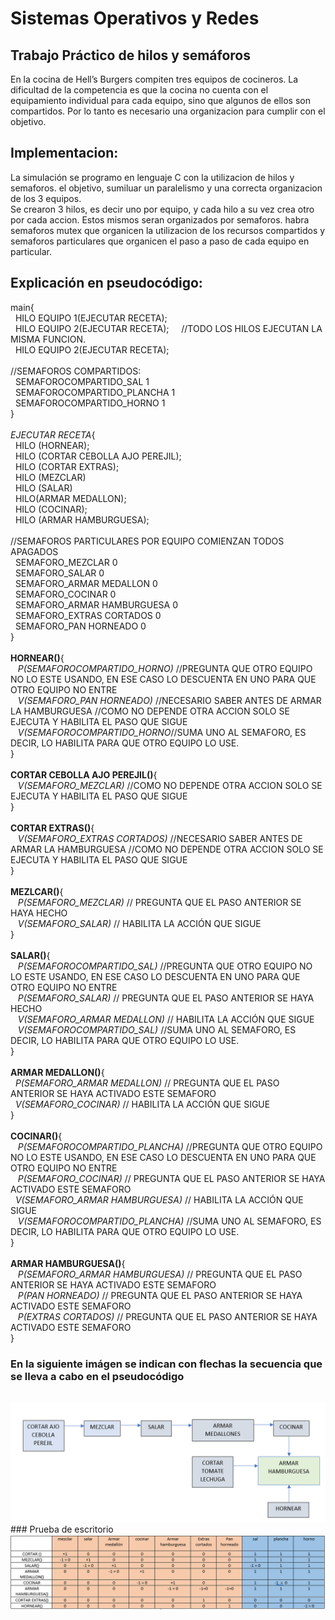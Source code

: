 # Sistemas Operativos y Redes

## Trabajo Práctico de hilos y semáforos

En la cocina de Hell’s Burgers compiten tres equipos de 
cocineros. 
La dificultad de la competencia es que la cocina no cuenta
con el equipamiento individual para cada equipo, sino que
algunos de ellos son compartidos. Por lo tanto es necesario una organizacion para
cumplir con el objetivo.

## Implementacion:
La simulación se programo en lenguaje C con la utilizacion de hilos y semaforos. el objetivo, sumiluar un paralelismo y
una correcta organizacion de los 3 equipos. 
<br>Se crearon 3 hilos, es decir uno por equipo, y cada hilo a su vez crea otro por cada accion. Estos mismos seran organizados por semaforos.
habra semaforos mutex que organicen la utilizacion de los recursos compartidos y semaforos particulares que organicen el paso a paso de cada
equipo en particular.

## Explicación en pseudocódigo:
main{
  <br>
  &nbsp; HILO EQUIPO 1(EJECUTAR RECETA);
  <br>
  &nbsp; HILO EQUIPO 2(EJECUTAR RECETA);     &nbsp; &nbsp;  //TODO LOS HILOS EJECUTAN LA MISMA FUNCION.
  <br>
  &nbsp; HILO EQUIPO 2(EJECUTAR RECETA);
  <br>
  <br>
  //SEMAFOROS COMPARTIDOS:
  <br>
 &nbsp;   SEMAFOROCOMPARTIDO_SAL 1
  <br>
 &nbsp;   SEMAFOROCOMPARTIDO_PLANCHA 1
  <br>
 &nbsp;  SEMAFOROCOMPARTIDO_HORNO 1
  <br> 
}
<br> 
<br> 
*EJECUTAR RECETA*{
    <br>
    &nbsp; HILO (HORNEAR);
    <br>
    &nbsp; HILO (CORTAR CEBOLLA AJO PEREJIL);
    <br>
    &nbsp; HILO (CORTAR EXTRAS);
    <br>
    &nbsp; HILO (MEZCLAR)
    <br>
    &nbsp; HILO (SALAR)
    <br>
    &nbsp; HILO(ARMAR MEDALLON);
    <br>
    &nbsp;  HILO (COCINAR);
    <br>
    &nbsp; HILO (ARMAR HAMBURGUESA);
    <br>
    <br>
    //SEMAFOROS PARTICULARES POR EQUIPO COMIENZAN TODOS APAGADOS
    <br>
   &nbsp; SEMAFORO_MEZCLAR 0
    <br>
   &nbsp; SEMAFORO_SALAR 0
    <br>
   &nbsp; SEMAFORO_ARMAR MEDALLON 0
    <br>
   &nbsp; SEMAFORO_COCINAR 0
    <br>
   &nbsp; SEMAFORO_ARMAR HAMBURGUESA 0
    <br>
   &nbsp; SEMAFORO_EXTRAS CORTADOS 0
    <br>
  &nbsp;  SEMAFORO_PAN HORNEADO 0
    <br>
}
<br>
<br>
**HORNEAR()**{
<br>
&nbsp;&nbsp; *P(SEMAFOROCOMPARTIDO_HORNO)* //PREGUNTA QUE OTRO EQUIPO NO LO ESTE USANDO, EN ESE CASO LO DESCUENTA EN UNO PARA QUE OTRO EQUIPO NO ENTRE
  <br>
&nbsp;&nbsp; *V(SEMAFORO_PAN HORNEADO)*  //NECESARIO SABER ANTES DE ARMAR LA HAMBURGUESA //COMO NO DEPENDE OTRA ACCION SOLO SE EJECUTA Y HABILITA EL PASO QUE SIGUE
  <br>
&nbsp;&nbsp; *V(SEMAFOROCOMPARTIDO_HORNO*//SUMA UNO AL SEMAFORO, ES DECIR, LO HABILITA PARA QUE OTRO EQUIPO LO USE.
<br>
}
<br>
<br>
**CORTAR CEBOLLA AJO PEREJIL()**{
<br>
&nbsp;&nbsp; *V(SEMAFORO_MEZCLAR)*    //COMO NO DEPENDE OTRA ACCION SOLO SE EJECUTA Y HABILITA EL PASO QUE SIGUE
<br>
}
<br>
<br>
**CORTAR EXTRAS()**{
<br>
&nbsp;&nbsp; *V(SEMAFORO_EXTRAS CORTADOS)* //NECESARIO SABER ANTES DE ARMAR LA HAMBURGUESA //COMO NO DEPENDE OTRA ACCION SOLO SE EJECUTA Y HABILITA EL PASO QUE SIGUE
<br>
}
<br>
<br>
**MEZLCAR()**{
<br>
&nbsp; &nbsp;*P(SEMAFORO_MEZCLAR)* // PREGUNTA QUE EL PASO ANTERIOR SE HAYA HECHO
<br>
&nbsp; &nbsp;*V(SEMAFORO_SALAR)* // HABILITA LA ACCIÓN QUE SIGUE
<br>
}
<br>
<br>
**SALAR()**{
<br>
&nbsp;&nbsp; *P(SEMAFOROCOMPARTIDO_SAL)* //PREGUNTA QUE OTRO EQUIPO NO LO ESTE USANDO, EN ESE CASO LO DESCUENTA EN UNO PARA QUE OTRO EQUIPO NO ENTRE
<br>
&nbsp;&nbsp; *P(SEMAFORO_SALAR)* // PREGUNTA QUE EL PASO ANTERIOR SE HAYA HECHO
<br>
&nbsp;&nbsp; *V(SEMAFORO_ARMAR MEDALLON)* // HABILITA LA ACCIÓN QUE SIGUE
<br>
&nbsp;&nbsp; *V(SEMAFOROCOMPARTIDO_SAL)* //SUMA UNO AL SEMAFORO, ES DECIR, LO HABILITA PARA QUE OTRO EQUIPO LO USE.
<br>
}
<br>
<br>
**ARMAR MEDALLON()**{
<br>
&nbsp;&nbsp;*P(SEMAFORO_ARMAR MEDALLON)* // PREGUNTA QUE EL PASO ANTERIOR SE HAYA ACTIVADO ESTE SEMAFORO
<br>
&nbsp;&nbsp;*V(SEMAFORO_COCINAR)* // HABILITA LA ACCIÓN QUE SIGUE
<br>
}
<br>
<br>
**COCINAR()**{
<br>
&nbsp;&nbsp; *P(SEMAFOROCOMPARTIDO_PLANCHA)* //PREGUNTA QUE OTRO EQUIPO NO LO ESTE USANDO, EN ESE CASO LO DESCUENTA EN UNO PARA QUE OTRO EQUIPO NO ENTRE
<br>
&nbsp;&nbsp; *P(SEMAFORO_COCINAR)* // PREGUNTA QUE EL PASO ANTERIOR SE HAYA ACTIVADO ESTE SEMAFORO
<br>
&nbsp;&nbsp;*V(SEMAFORO_ARMAR HAMBURGUESA)* // HABILITA LA ACCIÓN QUE SIGUE
<br>
&nbsp;&nbsp; *V(SEMAFOROCOMPARTIDO_PLANCHA)* //SUMA UNO AL SEMAFORO, ES DECIR, LO HABILITA PARA QUE OTRO EQUIPO LO USE.
<br>
}
<br>
<br>
**ARMAR HAMBURGUESA()**{
<br>
&nbsp;&nbsp; *P(SEMAFORO_ARMAR HAMBURGUESA)* // PREGUNTA QUE EL PASO ANTERIOR SE HAYA ACTIVADO ESTE SEMAFORO
<br>
&nbsp;&nbsp; *P(PAN HORNEADO)* // PREGUNTA QUE EL PASO ANTERIOR SE HAYA ACTIVADO ESTE SEMAFORO
<br>
&nbsp;&nbsp; *P(EXTRAS CORTADOS)* // PREGUNTA QUE EL PASO ANTERIOR SE HAYA ACTIVADO ESTE SEMAFORO
<br>
}
<br>
### En la siguiente imágen se indican con flechas la secuencia que se lleva a cabo en el pseudocódigo
<br>
<img src = "SECUENCIA.png">
<br>
### Prueba de escritorio 
<img src = "prueba de escritorio.png">
